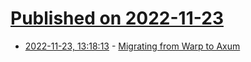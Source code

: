# [Published on 2022-11-23](index.md)

* [2022-11-23, 13:18:13](https://news.ycombinator.com/item?id=33718765) - [Migrating from Warp to Axum](https://fasterthanli.me/series/updating-fasterthanli-me-for-2022/part-2)
